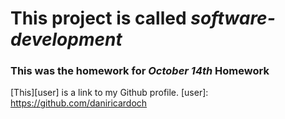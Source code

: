 # This project is called *software-development*

### This was the homework for _October 14th_ Homework 


[This][user] is a link to my Github profile.
[user]: https://github.com/daniricardoch

